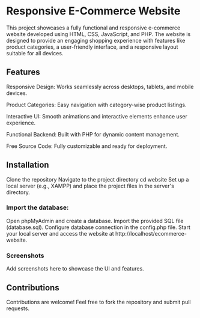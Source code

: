 # Responsive E-Commerce Website
This project showcases a fully functional and responsive e-commerce website developed using HTML, CSS, JavaScript, and PHP.
The website is designed to provide an engaging shopping experience with features like product categories, a user-friendly interface, and a responsive layout suitable for all devices.
## Features
Responsive Design: Works seamlessly across desktops, tablets, and mobile devices.

Product Categories: Easy navigation with category-wise product listings.

Interactive UI: Smooth animations and interactive elements enhance user experience.

Functional Backend: Built with PHP for dynamic content management.

Free Source Code: Fully customizable and ready for deployment.

## Installation
Clone the repository
Navigate to the project directory
cd website
Set up a local server (e.g., XAMPP) and place the project files in the server's directory.

### Import the database:
Open phpMyAdmin and create a database.
Import the provided SQL file (database.sql).
Configure database connection in the config.php file.
Start your local server and access the website at http://localhost/ecommerce-website.

### Screenshots
Add screenshots here to showcase the UI and features.

## Contributions
Contributions are welcome! Feel free to fork the repository and submit pull requests.
